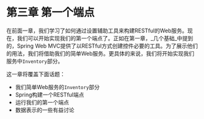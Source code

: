 # 第三章 第一个端点

在前面一章，我们学习了如何通过设置辅助工具来构建RESTful的Web服务。现在，我们可以开始实现我们的第一个端点了。正如在第一章，_几个基础_中提到的，Spring Web MVC提供了以RESTful方式创建控件必要的工具。为了展示他们的用法，我们将借助我们的简单Web服务。更具体的来说，我们将开始实现我们服务中`Inventory`部分。

这一章将覆盖下面话题：

* 我们简单Web服务的`Inventory`部分
* Spring构建一个RESTful端点
* 运行我们的第一个端点
* 数据表示的一些有益讨论
